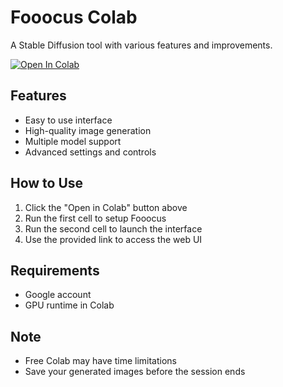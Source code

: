# Fooocus Colab

A Stable Diffusion tool with various features and improvements.

[![Open In Colab](https://colab.research.google.com/assets/colab-badge.svg)](https://colab.research.google.com/github/p3hmuh/Fooocus/blob/main/fooocus_colab.ipynb)

## Features
- Easy to use interface
- High-quality image generation
- Multiple model support
- Advanced settings and controls

## How to Use
1. Click the "Open in Colab" button above
2. Run the first cell to setup Fooocus
3. Run the second cell to launch the interface
4. Use the provided link to access the web UI

## Requirements
- Google account
- GPU runtime in Colab

## Note
- Free Colab may have time limitations
- Save your generated images before the session ends
